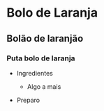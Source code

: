 # Bolo de Laranja
## Bolão de laranjão
### Puta bolo de laranja

 - Ingredientes
   - Algo a mais
 
 - Preparo
